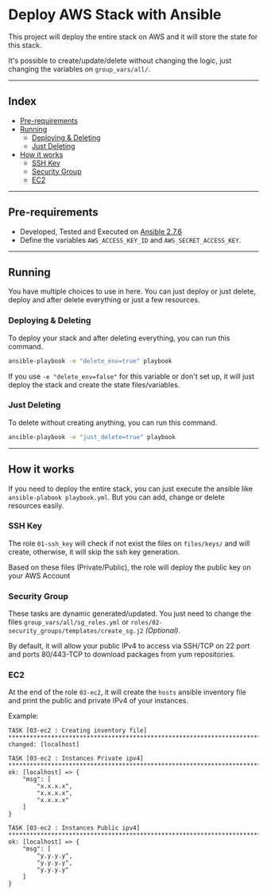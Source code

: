 # Deploy AWS Stack with Ansible

This project will deploy the entire stack on AWS and it will store the state for this stack.

It's possible to create/update/delete without changing the logic, just changing the variables on `group_vars/all/`.

---

## Index

* [Pre-requirements](https://github.com/LozanoMatheus/ansible_deploy_aws#pre-requirements)
* [Running](https://github.com/LozanoMatheus/ansible_deploy_aws#running)
  * [Deploying & Deleting](https://github.com/LozanoMatheus/ansible_deploy_aws#deploying-%26-deleting)
  * [Just Deleting](https://github.com/LozanoMatheus/ansible_deploy_aws#just-deleting)
* [How it works](https://github.com/LozanoMatheus/ansible_deploy_aws#how-it-works)
  * [SSH Key](https://github.com/LozanoMatheus/ansible_deploy_aws#ssh-key)
  * [Security Group](https://github.com/LozanoMatheus/ansible_deploy_aws#security-group)
  * [EC2](https://github.com/LozanoMatheus/ansible_deploy_aws#ec2)

---

## Pre-requirements

* Developed, Tested and Executed on [Ansible 2.7.6](https://github.com/ansible/ansible/blob/stable-2.7/changelogs/CHANGELOG-v2.7.rst#v2-7-6)
* Define the variables `AWS_ACCESS_KEY_ID` and `AWS_SECRET_ACCESS_KEY`.

---

## Running

You have multiple choices to use in here. You can just deploy or just delete, deploy and after delete everything or just a few resources.

### Deploying & Deleting

To deploy your stack and after deleting everything, you can run this command.

```bash
ansible-playbook -e "delete_env=true" playbook
```

If you use `-e "delete_env=false"` for this variable or don't set up, it will just deploy the stack and create the state files/variables.

### Just Deleting

To delete without creating anything, you can run this command.

```bash
ansible-playbook -e "just_delete=true" playbook
```

---

## How it works

If you need to deploy the entire stack, you can just execute the ansible like `ansible-plabook playbook.yml`. But you can add, change or delete resources easily.

### SSH Key

The role `01-ssh_key` will check if not exist the files on `files/keys/` and will create, otherwise, it will skip the ssh key generation.

Based on these files (Private/Public), the role will deploy the public key on your AWS Account

### Security Group

These tasks are dynamic generated/updated. You just need to change the files `group_vars/all/sg_roles.yml` or `roles/02-security_groups/templates/create_sg.j2` _(Optional)_.

By default, it will allow your public IPv4 to access via SSH/TCP on 22 port and ports 80/443-TCP to download packages from yum repositories.

### EC2

At the end of the role `03-ec2`, it will create the `hosts` ansible inventory file and print the public and private IPv4 of your instances.

Example:

```text
TASK [03-ec2 : Creating inventory file] *****************************************************************************************************************************************************************
changed: [localhost]

TASK [03-ec2 : Instances Private ipv4] ******************************************************************************************************************************************************************
ok: [localhost] => {
    "msg": [
        "x.x.x.x",
        "x.x.x.x",
        "x.x.x.x"
    ]
}

TASK [03-ec2 : Instances Public ipv4] *******************************************************************************************************************************************************************
ok: [localhost] => {
    "msg": [
        "y.y.y.y",
        "y.y.y.y",
        "y.y.y.y"
    ]
}
```

